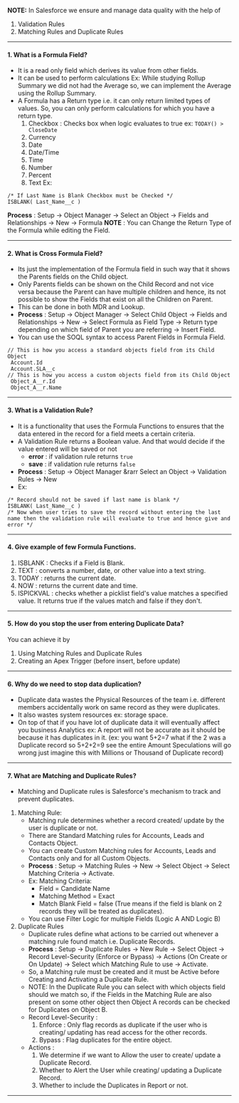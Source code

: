 **NOTE:** In Salesforce we ensure and manage data quality with the help of 
1. Validation Rules
2. Matching Rules and Duplicate Rules
____
#### 1. What is a Formula Field?
- It is a read only field which derives its value from other fields.
- It can be used to perform calculations Ex: While studying Rollup Summary we did not had the Average so, we can implement the Average using the Rollup Summary.
- A Formula has a Return type i.e. it can only return limited types of values. So, you can only perform calculations for which you have a return type.
	1. Checkbox : Checks box when logic evaluates to true ex: `TODAY() > CloseDate`
	2. Currency
	3. Date
	4. Date/Time
	5. Time
	6. Number
	7. Percent
	8. Text
Ex:
```
/* If Last Name is Blank Checkbox must be Checked */
ISBLANK( Last_Name__c )
```
**Process** : Setup &rarr; Object Manager &rarr; Select an Object &rarr; Fields and Relationships &rarr; New &rarr; Formula
**NOTE** : You can Change the Return Type of the Formula while editing the Field.
____
#### 2. What is Cross Formula Field?
- Its just the implementation of the Formula field in such way that it shows the Parents fields on the Child object.
- Only Parents fields can be shown on the Child Record and not vice versa because the Parent can have multiple children and hence, its not possible to show the Fields that exist on all the Children on Parent.
- This can be done in both MDR and Lookup.
- **Process** : Setup &rarr; Object Manager &rarr; Select Child Object &rarr; Fields and Relationships &rarr; New &rarr; Select Formula as Field Type &rarr; Return type depending on which field of Parent you are referring &rarr; Insert Field.
- You can use the SOQL syntax to access Parent Fields in Formula Field.
```apex
// This is how you access a standard objects field from its Child Object
 Account.Id
 Account.SLA__c 
// This is how you access a custom objects field from its Child Object
 Object_A__r.Id 
 Object_A__r.Name
```
___
#### 3. What is a Validation Rule?
- It is a functionality that uses the Formula Functions to ensures that the data entered in the record for a field meets a certain criteria.
- A Validation Rule returns a Boolean value. And that would decide if the value entered will be saved or not
	- **error** : if validation rule returns `true`
	- **save** : if validation rule returns `false`
- **Process** : Setup &rarr; Object Manager &rarr Select an Object &rarr; Validation Rules &rarr; New
- Ex: 
```apex
/* Record should not be saved if last name is blank */
ISBLANK( Last_Name__c )
/* Now when user tries to save the record without entering the last name then the validation rule will evaluate to true and hence give and error */
```
____
#### 4. Give example of few Formula Functions.
1. ISBLANK : Checks if a Field is Blank.
2. TEXT : converts a number, date, or other value into a text string.
3. TODAY : returns the current date.
4. NOW : returns the current date and time.
5. ISPICKVAL : checks whether a picklist field's value matches a specified value. It returns true if the values match and false if they don't.
___
#### 5. How do you stop the user from entering Duplicate Data?
You can achieve it by
1. Using Matching Rules and Duplicate Rules
2. Creating an Apex Trigger (before insert, before update)
----
#### 6. Why do we need to stop data duplication?
- Duplicate data wastes the Physical Resources of the team i.e. different members accidentally work on same record as they were duplicates.
- It also wastes system resources ex: storage space.
- On top of that if you have lot of duplicate data it will eventually affect you business Analytics ex: A report will not be accurate as it should be because it has duplicates in it. (ex: you want 5+2=7 what if the 2 was a Duplicate record so 5+2+2=9 see the entire Amount Speculations will go wrong just imagine this with Millions or Thousand of Duplicate record)
____
#### 7. What are Matching and Duplicate Rules?
- Matching and Duplicate rules is Salesforce's mechanism to track and prevent duplicates.
1. Matching Rule:
	- Matching rule determines whether a record created/ update by the user is duplicate or not.
	- There are Standard Matching rules for Accounts, Leads and Contacts Object.
	- You can create Custom Matching rules for Accounts, Leads and Contacts only and for all Custom Objects.
	- **Process** : Setup &rarr; Matching Rules &rarr; New &rarr; Select Object &rarr;  Select Matching Criteria &rarr; Activate.
	- Ex: Matching Criteria:
		- Field = Candidate Name 
		- Matching Method = Exact
		- Match Blank Field = false (True means if the field is blank on 2 records they will be treated as duplicates).
	- You can use Filter Logic for multiple Fields (Logic A AND Logic B)
2. Duplicate Rules
	- Duplicate rules define what actions to be carried out whenever a matching rule found match i.e. Duplicate Records.
	- **Process** : Setup &rarr; Duplicate Rules &rarr; New Rule &rarr; Select Object &rarr; Record Level-Security (Enforce or Bypass) &rarr; Actions (On Create or On Update) &rarr; Select which Matching Rule to use &rarr; Activate.
	- So, a Matching rule must be created and it must be Active before Creating and Activating a Duplicate Rule.
	- NOTE: In the Duplicate Rule you can select with which objects field should we match so, if the Fields in the Matching Rule are also present on some other object then Object A records can be checked for Duplicates on Object B.
	- Record Level-Security :
		 1. Enforce : Only flag records as duplicate if the user who is creating/ updating has read access for the other records.
		 2. Bypass : Flag duplicates for the entire object.
	- Actions : 
		1. We determine if we want to Allow the user to create/ update a Duplicate Record.
		2. Whether to Alert the User while creating/ updating a Duplicate Record.
		3. Whether to include the Duplicates in Report or not.
____
